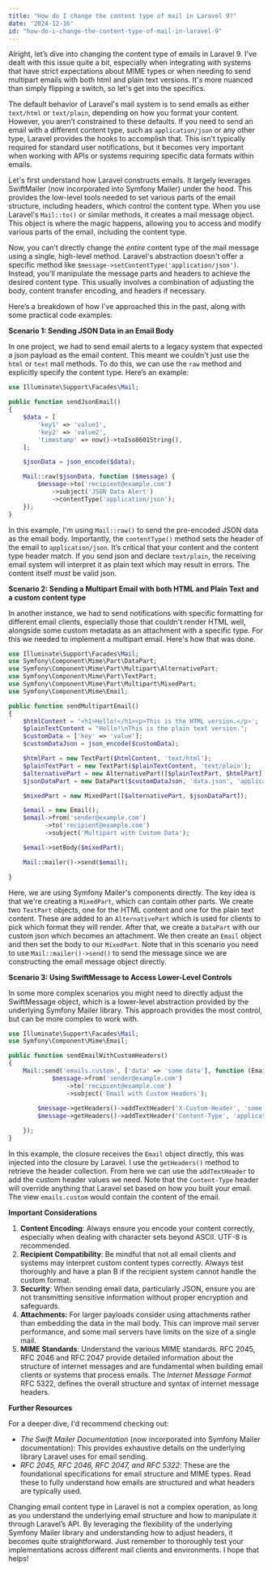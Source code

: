 ```yaml
---
title: "How do I change the content type of mail in Laravel 9?"
date: "2024-12-16"
id: "how-do-i-change-the-content-type-of-mail-in-laravel-9"
---
```


Alright, let’s dive into changing the content type of emails in Laravel 9. I've dealt with this issue quite a bit, especially when integrating with systems that have strict expectations about MIME types or when needing to send multipart emails with both html and plain text versions. It's more nuanced than simply flipping a switch, so let's get into the specifics.

The default behavior of Laravel's mail system is to send emails as either `text/html` or `text/plain`, depending on how you format your content. However, you aren’t constrained to these defaults. If you need to send an email with a different content type, such as `application/json` or any other type, Laravel provides the hooks to accomplish that. This isn't typically required for standard user notifications, but it becomes very important when working with APIs or systems requiring specific data formats within emails.

Let's first understand how Laravel constructs emails. It largely leverages SwiftMailer (now incorporated into Symfony Mailer) under the hood. This provides the low-level tools needed to set various parts of the email structure, including headers, which control the content type. When you use Laravel's `Mail::to()` or similar methods, it creates a mail message object. This object is where the magic happens, allowing you to access and modify various parts of the email, including the content type.

Now, you can’t directly change the *entire* content type of the mail message using a single, high-level method. Laravel's abstraction doesn't offer a specific method like `$message->setContentType('application/json')`. Instead, you’ll manipulate the message parts and headers to achieve the desired content type. This usually involves a combination of adjusting the body, content transfer encoding, and headers if necessary.

Here’s a breakdown of how I've approached this in the past, along with some practical code examples:

**Scenario 1: Sending JSON Data in an Email Body**

In one project, we had to send email alerts to a legacy system that expected a json payload as the email content. This meant we couldn't just use the `html` or `text` mail methods. To do this, we can use the `raw` method and explicitly specify the content type. Here’s an example:

```php
use Illuminate\Support\Facades\Mail;

public function sendJsonEmail()
{
    $data = [
        'key1' => 'value1',
        'key2' => 'value2',
        'timestamp' => now()->toIso8601String(),
    ];

    $jsonData = json_encode($data);

    Mail::raw($jsonData, function ($message) {
        $message->to('recipient@example.com')
            ->subject('JSON Data Alert')
            ->contentType('application/json');
    });
}
```

In this example, I'm using `Mail::raw()` to send the pre-encoded JSON data as the email body. Importantly, the `contentType()` method sets the header of the email to `application/json`. It’s critical that your content and the content type header match. If you send json and declare `text/plain`, the receiving email system will interpret it as plain text which may result in errors. The content itself *must* be valid json.

**Scenario 2: Sending a Multipart Email with both HTML and Plain Text and a custom content type**

In another instance, we had to send notifications with specific formatting for different email clients, especially those that couldn't render HTML well, alongside some custom metadata as an attachment with a specific type. For this we needed to implement a multipart email. Here's how that was done.

```php
use Illuminate\Support\Facades\Mail;
use Symfony\Component\Mime\Part\DataPart;
use Symfony\Component\Mime\Part\Multipart\AlternativePart;
use Symfony\Component\Mime\Part\TextPart;
use Symfony\Component\Mime\Part\Multipart\MixedPart;
use Symfony\Component\Mime\Email;

public function sendMultipartEmail()
{
    $htmlContent = '<h1>Hello!</h1><p>This is the HTML version.</p>';
    $plainTextContent = "Hello!\nThis is the plain text version.";
    $customData = ['key' => 'value'];
    $customDataJson = json_encode($customData);

    $htmlPart = new TextPart($htmlContent, 'text/html');
    $plainTextPart = new TextPart($plainTextContent, 'text/plain');
    $alternativePart = new AlternativePart([$plainTextPart, $htmlPart]);
    $jsonDataPart = new DataPart($customDataJson, 'data.json', 'application/json');

    $mixedPart = new MixedPart([$alternativePart, $jsonDataPart]);

    $email = new Email();
    $email->from('sender@example.com')
          ->to('recipient@example.com')
          ->subject('Multipart with Custom Data');

    $email->setBody($mixedPart);

    Mail::mailer()->send($email);

}
```

Here, we are using Symfony Mailer's components directly. The key idea is that we're creating a `MixedPart`, which can contain other parts. We create two `TextPart` objects, one for the HTML content and one for the plain text content. These are added to an `AlternativePart` which is used for clients to pick which format they will render. After that, we create a `DataPart` with our custom json which becomes an attachment. We then create an `Email` object and then set the body to our `MixedPart`. Note that in this scenario you need to use `Mail::mailer()->send()` to send the message since we are constructing the email message object directly.

**Scenario 3: Using SwiftMessage to Access Lower-Level Controls**

In some more complex scenarios you might need to directly adjust the SwiftMessage object, which is a lower-level abstraction provided by the underlying Symfony Mailer library. This approach provides the most control, but can be more complex to work with.

```php
use Illuminate\Support\Facades\Mail;
use Symfony\Component\Mime\Email;

public function sendEmailWithCustomHeaders()
{
    Mail::send('emails.custom', ['data' => 'some data'], function (Email $message) {
            $message->from('sender@example.com')
                ->to('recipient@example.com')
                ->subject('Email with Custom Headers');
        
        $message->getHeaders()->addTextHeader('X-Custom-Header', 'some value');
        $message->getHeaders()->addTextHeader('Content-Type', 'application/custom-type');

    });
}
```

In this example, the closure receives the `Email` object directly, this was injected into the closure by Laravel. I use the `getHeaders()` method to retrieve the header collection. From here we can use the `addTextHeader` to add the custom header values we need. Note that the `Content-Type` header will override anything that Laravel set based on how you built your email. The view `emails.custom` would contain the content of the email.

**Important Considerations**

1.  **Content Encoding**: Always ensure you encode your content correctly, especially when dealing with character sets beyond ASCII. UTF-8 is recommended.
2.  **Recipient Compatibility**: Be mindful that not all email clients and systems may interpret custom content types correctly. Always test thoroughly and have a plan B if the recipient system cannot handle the custom format.
3.  **Security**: When sending email data, particularly JSON, ensure you are not transmitting sensitive information without proper encryption and safeguards.
4.  **Attachments:** For larger payloads consider using attachments rather than embedding the data in the mail body. This can improve mail server performance, and some mail servers have limits on the size of a single mail.
5. **MIME Standards**: Understand the various MIME standards. RFC 2045, RFC 2046 and RFC 2047 provide detailed information about the structure of internet messages and are fundamental when building email clients or systems that process emails. The *Internet Message Format* RFC 5322, defines the overall structure and syntax of internet message headers.

**Further Resources**

For a deeper dive, I'd recommend checking out:

*   *The Swift Mailer Documentation* (now incorporated into Symfony Mailer documentation): This provides exhaustive details on the underlying library Laravel uses for email sending.
*   *RFC 2045, RFC 2046, RFC 2047, and RFC 5322*: These are the foundational specifications for email structure and MIME types. Read these to fully understand how emails are structured and what headers are typically used.

Changing email content type in Laravel is not a complex operation, as long as you understand the underlying email structure and how to manipulate it through Laravel’s API. By leveraging the flexibility of the underlying Symfony Mailer library and understanding how to adjust headers, it becomes quite straightforward. Just remember to thoroughly test your implementations across different mail clients and environments. I hope that helps!
